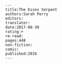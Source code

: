 
    ---
    title:The Essex Serpent
    authors:Sarah Perry
    editors:
    translator:
    date:2017-08-30
    rating:+
    re-read:
    pages:448
    non-fiction:
    comic:
    published:2016
    ---

    